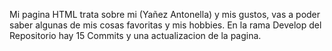 Mi pagina HTML trata sobre mi (Yañez Antonella) y mis gustos, vas a poder saber algunas de mis cosas favoritas y mis hobbies. En la rama Develop del Repositorio hay 15 Commits y una actualizacion de la pagina.
